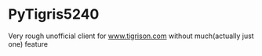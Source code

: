 # PyTigris5240

Very rough unofficial client for www.tigrison.com without much(actually just one) feature

